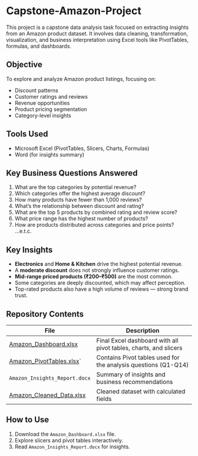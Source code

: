 # Capstone-Amazon-Project

This project is a capstone data analysis task focused on extracting insights from an Amazon product dataset. It involves data cleaning, transformation, visualization, and business interpretation using Excel tools like PivotTables, formulas, and dashboards.

##  Objective
To explore and analyze Amazon product listings, focusing on:
- Discount patterns
- Customer ratings and reviews
- Revenue opportunities
- Product pricing segmentation
- Category-level insights

##  Tools Used
- Microsoft Excel (PivotTables, Slicers, Charts, Formulas)
- Word (for insights summary)

##  Key Business Questions Answered
1. What are the top categories by potential revenue?
2. Which categories offer the highest average discount?
3. How many products have fewer than 1,000 reviews?
4. What’s the relationship between discount and rating?
5. What are the top 5 products by combined rating and review score?
6. What price range has the highest number of products?
7. How are products distributed across categories and price points?
...e.t.c.

##  Key Insights
- **Electronics** and **Home & Kitchen** drive the highest potential revenue.
- A **moderate discount** does not strongly influence customer ratings.
- **Mid-range priced products (₹200–₹500)** are the most common.
- Some categories are deeply discounted, which may affect perception.
- Top-rated products also have a high volume of reviews — strong brand trust.

##  Repository Contents

| File | Description |
|------|-------------|
| [Amazon_Dashboard.xlsx](https://github.com/user-attachments/files/20911044/Amazon_Dashboard.xlsx)| Final Excel dashboard with all pivot tables, charts, and slicers |
| [Amazon_PivotTables.xlsx](https://github.com/user-attachments/files/20911107/Amazon_PivotTables.xlsx)`| Contains Pivot tables used for the analysis questions (Q1-Q14)
| `Amazon_Insights_Report.docx` | Summary of insights and business recommendations |
| [Amazon_Cleaned_Data.xlsx](https://github.com/user-attachments/files/20911162/Amazon_Cleaned_Data.xlsx)| Cleaned dataset with calculated fields |

##  How to Use
1. Download the `Amazon_Dashboard.xlsx` file.
2. Explore slicers and pivot tables interactively.
3. Read `Amazon_Insights_Report.docx` for insights.


